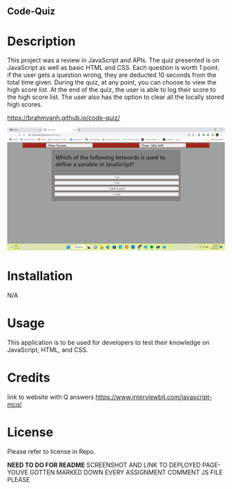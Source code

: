 ## Code-Quiz 


# Description

This project was a review in JavaScript and APIs. The quiz presented is on JavaScript as well as basic HTML and CSS. Each question is worth 1 point. if the user gets a question wrong, they are deducted 10 seconds from the total time given. During the quiz, at any point, you can choose to view the high score list. At the end of the quiz, the user is able to log their score to the high score list. The user also has the option to clear all the locally stored high scores. 


https://brahmvanh.github.io/code-quiz/

![Screenshot of deployed application](assets/images/Screenshot-1.png)

# Installation 

N/A


# Usage

This application is to be used for developers to test their knowledge on JavaScript, HTML, and CSS.


# Credits

link to website with Q answers 
https://www.interviewbit.com/javascript-mcq/



# License

Please refer to license in Repo.




**NEED TO DO FOR README**
SCREENSHOT AND LINK TO DEPLOYED PAGE- YOUVE GOTTEN MARKED DOWN EVERY ASSIGNMENT
COMMENT JS FILE PLEASE








    
 